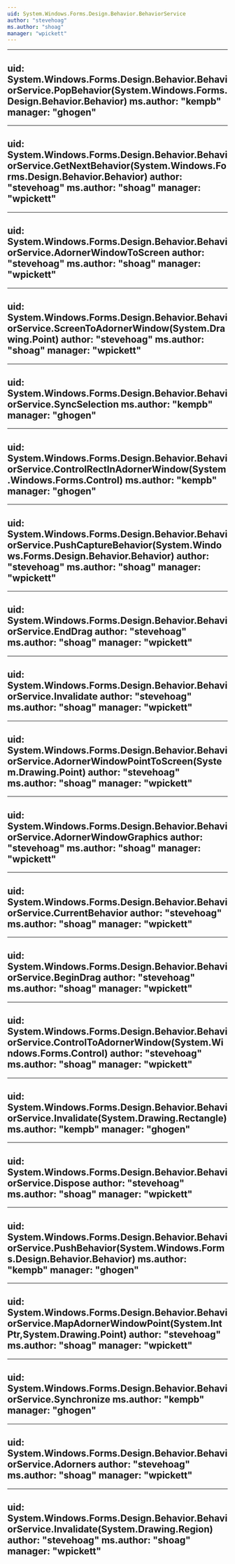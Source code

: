 ```yaml
---
uid: System.Windows.Forms.Design.Behavior.BehaviorService
author: "stevehoag"
ms.author: "shoag"
manager: "wpickett"
---
```


---
uid: System.Windows.Forms.Design.Behavior.BehaviorService.PopBehavior(System.Windows.Forms.Design.Behavior.Behavior)
ms.author: "kempb"
manager: "ghogen"
---

---
uid: System.Windows.Forms.Design.Behavior.BehaviorService.GetNextBehavior(System.Windows.Forms.Design.Behavior.Behavior)
author: "stevehoag"
ms.author: "shoag"
manager: "wpickett"
---

---
uid: System.Windows.Forms.Design.Behavior.BehaviorService.AdornerWindowToScreen
author: "stevehoag"
ms.author: "shoag"
manager: "wpickett"
---

---
uid: System.Windows.Forms.Design.Behavior.BehaviorService.ScreenToAdornerWindow(System.Drawing.Point)
author: "stevehoag"
ms.author: "shoag"
manager: "wpickett"
---

---
uid: System.Windows.Forms.Design.Behavior.BehaviorService.SyncSelection
ms.author: "kempb"
manager: "ghogen"
---

---
uid: System.Windows.Forms.Design.Behavior.BehaviorService.ControlRectInAdornerWindow(System.Windows.Forms.Control)
ms.author: "kempb"
manager: "ghogen"
---

---
uid: System.Windows.Forms.Design.Behavior.BehaviorService.PushCaptureBehavior(System.Windows.Forms.Design.Behavior.Behavior)
author: "stevehoag"
ms.author: "shoag"
manager: "wpickett"
---

---
uid: System.Windows.Forms.Design.Behavior.BehaviorService.EndDrag
author: "stevehoag"
ms.author: "shoag"
manager: "wpickett"
---

---
uid: System.Windows.Forms.Design.Behavior.BehaviorService.Invalidate
author: "stevehoag"
ms.author: "shoag"
manager: "wpickett"
---

---
uid: System.Windows.Forms.Design.Behavior.BehaviorService.AdornerWindowPointToScreen(System.Drawing.Point)
author: "stevehoag"
ms.author: "shoag"
manager: "wpickett"
---

---
uid: System.Windows.Forms.Design.Behavior.BehaviorService.AdornerWindowGraphics
author: "stevehoag"
ms.author: "shoag"
manager: "wpickett"
---

---
uid: System.Windows.Forms.Design.Behavior.BehaviorService.CurrentBehavior
author: "stevehoag"
ms.author: "shoag"
manager: "wpickett"
---

---
uid: System.Windows.Forms.Design.Behavior.BehaviorService.BeginDrag
author: "stevehoag"
ms.author: "shoag"
manager: "wpickett"
---

---
uid: System.Windows.Forms.Design.Behavior.BehaviorService.ControlToAdornerWindow(System.Windows.Forms.Control)
author: "stevehoag"
ms.author: "shoag"
manager: "wpickett"
---

---
uid: System.Windows.Forms.Design.Behavior.BehaviorService.Invalidate(System.Drawing.Rectangle)
ms.author: "kempb"
manager: "ghogen"
---

---
uid: System.Windows.Forms.Design.Behavior.BehaviorService.Dispose
author: "stevehoag"
ms.author: "shoag"
manager: "wpickett"
---

---
uid: System.Windows.Forms.Design.Behavior.BehaviorService.PushBehavior(System.Windows.Forms.Design.Behavior.Behavior)
ms.author: "kempb"
manager: "ghogen"
---

---
uid: System.Windows.Forms.Design.Behavior.BehaviorService.MapAdornerWindowPoint(System.IntPtr,System.Drawing.Point)
author: "stevehoag"
ms.author: "shoag"
manager: "wpickett"
---

---
uid: System.Windows.Forms.Design.Behavior.BehaviorService.Synchronize
ms.author: "kempb"
manager: "ghogen"
---

---
uid: System.Windows.Forms.Design.Behavior.BehaviorService.Adorners
author: "stevehoag"
ms.author: "shoag"
manager: "wpickett"
---

---
uid: System.Windows.Forms.Design.Behavior.BehaviorService.Invalidate(System.Drawing.Region)
author: "stevehoag"
ms.author: "shoag"
manager: "wpickett"
---
